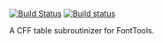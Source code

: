[![Build Status](https://travis-ci.org/googlei18n/compreffor.svg?branch=master)](https://travis-ci.org/googlei18n/compreffor)
[![Build status](https://ci.appveyor.com/api/projects/status/wfdyi32el42qst9a/branch/master?svg=true)](https://ci.appveyor.com/project/fonttools/compreffor/branch/master)

A CFF table subroutinizer for FontTools.
